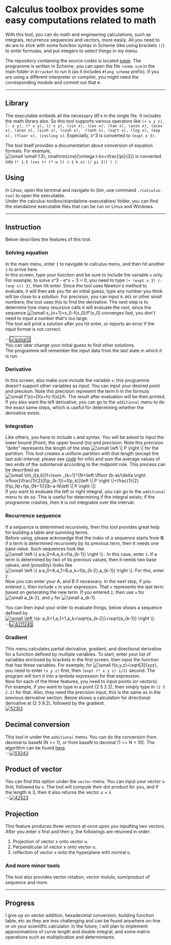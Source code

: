 # Calculus toolbox provides some easy computations related to math

With this tool, you can do math and engineering calculations, such as integrals, recurrence sequences and vectors, more easily.
All you need to do are to stick with some function syntax in Scheme (like using brackets `()`) to enter formulas, and put integers
to select things in my menu.  
  
The repository containing the source codes is located [page](https://github.com/cleoold/calculus-toolbox). The programme is written in Scheme, you can
open the file `runme.scm` in the main folder in `Drracket` to run it (as it includes `#lang scheme` prefix). If you are using a different 
interpreter or compiler, you might need the corresponding module and commit out that `#`.
  
---
## Library
The executable embeds all the necessary dll's in the single file. It includes the math library also. So this tool supports various
operators like ```(+ x y z), (- x y), (* x y), (/ x y), (sin x), (cos x), (tan x), (asin x), (acos x), (atan x), (sinh x), (cosh x), 
(tanh x), (sqrt x), (log x), (exp x), (floor x), (ceiling x)```. Especially, x^3 is converted to `(expt x 3)`.  
  
The tool itself provides a documentation about conversion of equation formats. For example, <img src="https://latex.codecogs.com/svg.latex?\inline&space;\small&space;\small&space;1.5\,&space;\mathrm{cos}(\omega&space;t-kx&plus;\frac{\pi}{2})" title="\small \small 1.5\, \mathrm{cos}(\omega t-kx+\frac{\pi}{2})" /> is converted into `(* 1.5 (cos (+ (* w t) (-1 k x) (/ pi 2)) ) )`.
  
## Using
In Linux, open the terminal and navigate to /bin, use command `./calculus-tool` to open the executable.  
Under the calculus-toolbox/standalone-executables/ folder, you can find the standalone executable files that can be run on Linux and Windows.
  
---
## Instruction
Below describes the features of this tool.
  
### Solving equation
In the main menu, enter `1` to navigate to calculus menu, and then hit another `1` to arrive here.  
In this screen, type your function and be sure to include the variable `x` only. For example, to solve x^3 - e^x + 3 = 0, you need to
type `(+ (expt x 3) (- (exp x)) 3)`, then hit enter. Since the tool uses Newton's method to evaluate, it will then ask you for an initial
 guess, type any number you think will be close to a solution. For precision, you can input `0.001` or other small numbers; the tool
 uses this to find the derivative. The next step is to determine how many resursive calls it will evaluate the root, since the sequence <img src="https://latex.codecogs.com/svg.latex?\small&space;x_{n&plus;1}=x_0-f(x_0)/f'(x_0)" title="\small x_{n+1}=x_0-f(x_0)/f'(x_0)" />  converges fast, you don't need to input a number that's too large.  
The tool will print a solution after you hit enter, or reports an error if the input format is not correct.  
    
⋅⋅⋅<a href="https://ibb.co/GPxKfdR"><img src="https://i.ibb.co/C01kpwQ/solve12.png" alt="solve12" border="1"></a>  
You can later change your initial guess to find other solutions.  
The programme will remember the input data from the last state in which it is run.  
### Derivative
In this screen, also make sure include the variable `x`; this programme doesn't support other variables as input. You can input your desired point and precison. Note this precision represent the term _h_ in the formula <img src="https://latex.codecogs.com/svg.latex?\small&space;f'(x)=[f(x&plus;h)-f(x)]/h" title="\small f'(x)=[f(x+h)-f(x)]/h" />. The result after evaluation will be then printed.
If you also want the left derivative, you can go to the `additional` menu to do the exact same steps, which is useful for determining
whether the derivative exists.
### Integration
Like others, you have to include `x` and syntax. You will be asked to input the lower bound (from), the upper bound (to) and precision.
Note this precision _"delta"_ represents the length of the step <img src="https://latex.codecogs.com/svg.latex?\small&space;\left&space;\|&space;P&space;\right&space;\|" title="\small \left \| P \right \|" /> for the partition. This tool creates
a uniform partition with that length (except the last sub-interval, please see [code](https://github.com/cleoold/Math-expressions-or-racket-/blob/folder1/math-num-integral.rkt) for info) and sum the average values of two ends of the subinterval according to the midpoint rule. This process can be described as  
<img src="https://latex.codecogs.com/svg.latex?\small&space;\int_{[a,b]}f=\sum&space;_{k=1}^{N=\left&space;\lfloor&space;(b-a)/\delta&space;\right&space;\rfloor}\frac{1}{2}[f(p_{k-1})&plus;f(p_k)]\left&space;\|&space;P&space;\right&space;\|&plus;\frac{1}{2}[f(p_N)&plus;f(p_{N&plus;1})][b-a-N\left&space;\|&space;P&space;\right&space;\|]" title="\small \int_{[a,b]}f=\sum _{k=1}^{N=\left \lfloor (b-a)/\delta \right \rfloor}\frac{1}{2}[f(p_{k-1})+f(p_k)]\left \| P \right \|+\frac{1}{2}[f(p_N)+f(p_{N+1})][b-a-N\left \| P \right \|]" />  
If you want to evaluate the left or right integral, you can go to the `additional` menu to do so. This is useful for determining if 
the integral exists; if the programme crashes, then it is not integrable over the interval.
### Recurrence sequence
If a sequence is determined recursively, then this tool provides great help for building a table and summing terms.  
Before using, please acknowdge that the index of a sequence starts from __0__. if a term is determined recursively by its previous
term, then it needs one base value. Such sequences look like <img src="https://latex.codecogs.com/svg.latex?\inline&space;\small&space;\left&space;\{&space;a:a_0=A,a_k=f(a_{k-1})&space;\right&space;\}" title="\small \left \{ a:a_0=A,a_k=f(a_{k-1}) \right \}" /> . In this case, enter `1`. If a term is determined by two of its previous values, then it needs two base values, and (possibly) looks like
<img src="https://latex.codecogs.com/svg.latex?\inline&space;\small&space;\left&space;\{&space;a:a_0=A,a_1=B,a_k=f(a_{k-2},a_{k-1})&space;\right&space;\}" title="\small \left \{ a:a_0=A,a_1=B,a_k=f(a_{k-2},a_{k-1}) \right \}" />. For this, enter `2`.  
Now you can enter your A, and B if necessary. In the next step, if you entered `1`, then include `x` in your expression. That `x` represents the last term based on generating the new term. If you entered `2`, then use `x` for <img src="https://latex.codecogs.com/svg.latex?\inline&space;\small&space;a_{k-2}" title="\small a_{k-2}" />, and `y` for <img src="https://latex.codecogs.com/svg.latex?\inline&space;\small&space;a_{k-1}" title="\small a_{k-1}" />.  
  
You can then input your order to evaluate things, below shows a sequence defined by <img src="https://latex.codecogs.com/svg.latex?\inline&space;\small&space;\left&space;\{a:&space;a_0=1,a_1=1,a_k=\sqrt{a_{k-2}}&plus;\sqrt{a_{k-1}}&space;\right&space;\}" title="\small \left \{a: a_0=1,a_1=1,a_k=\sqrt{a_{k-2}}+\sqrt{a_{k-1}} \right \}" />.  
⋅⋅⋅<a href="https://ibb.co/KWXBF05"><img src="https://i.ibb.co/fH2Z41X/4211245.png" alt="4211245" border="1"></a>

### Gradient
This menu calculates partial derivative, gradient, and directional derivative for a function defined by multiple variables.
To start, enter your list of variables enclosed by brackets in the first screen, then input the function that has these variables.
For example, for <img src="https://latex.codecogs.com/svg.latex?\inline&space;\small&space;f(x,y,z)=\sqrt[3]{xyz}" title="\small f(x,y,z)=\sqrt[3]{xyz}" />, you need to enter `(x y z)` first, then `(expt (* x y z) 1/3)` second. The program will turn it into a 
lambda expression for that expression.  
Now for each of the three features, you need to input points (or vectors). For example, if you want to type in a point (2 5 2.2),
then simply type in `(2 5 2.2)` for that. Also, they need the precision input, this is the same as in the previous derivative section.
Below shows a calculation for directional derivative at (2 3 9.2), followed by the gradient.  
<a href="https://ibb.co/H4zPK2F"><img src="https://i.ibb.co/fFpNXS1/523t3.png" alt="523t3" border="0"></a>  
## Decimal conversion
This tool in under the `additional` menu. You can do the conversion from decimal to baseN (N >= 1), or from baseN to decimal
(1 <= N < 10). The algorithm can be found [here](https://github.com/cleoold/Math-expressions-or-racket-/blob/folder1/binary.rkt).  
⋅⋅⋅<a href="https://imgbb.com/"><img src="https://i.ibb.co/NKnXSqk/53243.png" alt="53243" border="0"></a>  
## Product of vector
You can find this option under the `vector` menu. You can input your vector u first, followed by v. The tool will compute their dot
product for you, and if the length is 3, then it also returns the vector u × v.  
⋅⋅⋅<a href="https://imgbb.com/"><img src="https://i.ibb.co/KhqGcTp/42523.png" alt="42523" border="0"></a><br />
## Projection
This feature produces three vectors at once upon you inputting two vectors. After you enter x first and then y, the followings are retunred in order:
  1. Projection of vector x onto vector u.
  2. Perpendicular of vector x onto vector u.
  3. reflection of vector x onto the hyperplane with normal u

### And more minor tools
The tool also provides vector rotation, vector molulo, sum/product of sequence and more.

---
## Progress
I give up on vector addition, hexadecimal conversion, building function table, etc as they are less challenging and can be found anywhere on-line or on your scientific calculator. In the future, I will plan to implement approximations of curve length and double integral, and some matrix operations such as multiplication and determintants.



